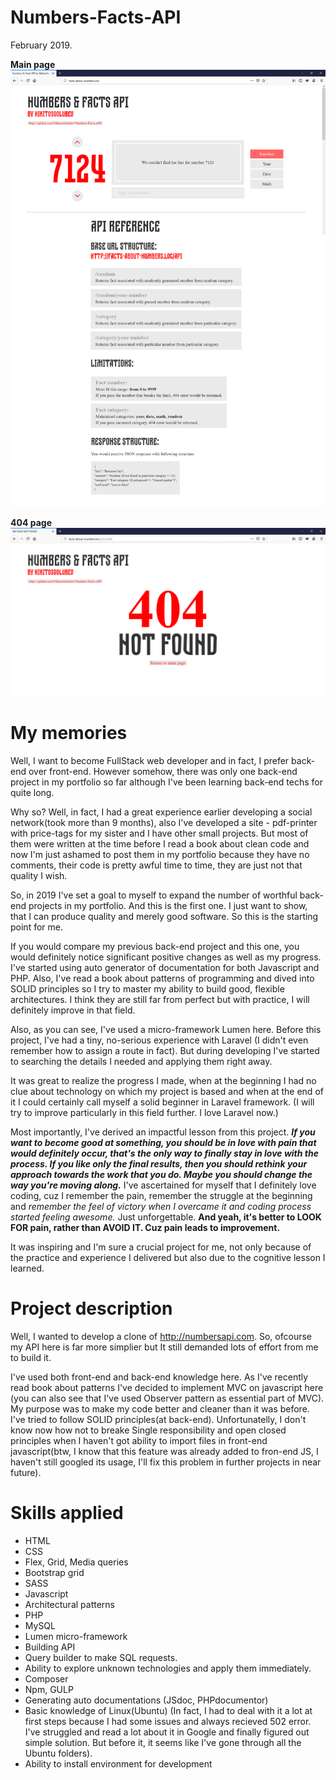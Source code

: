 # Numbers-Facts-API
February 2019.

**Main page**
![main page](https://raw.githubusercontent.com/NikitosGolubev/images/master/facts-and-numbers.png)

**404 page**
![404 page](https://raw.githubusercontent.com/NikitosGolubev/images/master/404.png)

# My memories
Well, I want to become FullStack web developer and in fact, I prefer back-end over front-end. However somehow, there was only one back-end project in my portfolio so far although I've been learning back-end techs for quite long. 

Why so? Well, in fact, I had a great experience earlier developing a social network(took more than 9 months), also I've developed a site - pdf-printer with price-tags for my sister and I have other small projects. But most of them were written at the time before I read a book about clean code and now I'm just ashamed to post them in my portfolio because they have no comments, their code is pretty awful time to time, they are just not that quality I wish. 

So, in 2019 I've set a goal to myself to expand the number of worthful back-end projects in my portfolio. And this is the first one. I just want to show, that I can produce quality and merely good software. So this is the starting point for me.

If you would compare my previous back-end project and this one, you would definitely notice significant positive changes as well as my progress. I've started using auto generator of documentation for both Javascript and PHP. Also, I've read a book about patterns of programming and dived into SOLID principles so I try to master my ability to build good, flexible architectures. I think they are still far from perfect but with practice, I will definitely improve in that field.

Also, as you can see, I've used a micro-framework Lumen here. Before this project, I've had a tiny, no-serious experience with Laravel (I didn't even remember how to assign a route in fact). But during developing I've started to searching the details I needed and applying them right away.

It was great to realize the progress I made,  when at the beginning I had no clue about technology on which my project is based and when at the end of it I could certainly call myself a solid beginner in Laravel framework. (I will try to improve particularly in this field further. I love Laravel now.)

Most importantly, I've derived an impactful lesson from this project. ***If you want to become good at something, you should be in love with pain that would definitely occur, that's the only way to finally stay in love with the process. If you like only the final results, then you should rethink your approach towards the work that you do. Maybe you should change the way you're moving along.*** I've ascertained for myself that I definitely love coding, cuz I remember the pain, remember the struggle at the beginning and *remember the feel of victory when I overcame it and coding process started feeling awesome.* Just unforgettable. **And yeah, it's better to LOOK FOR pain, rather than AVOID IT. Cuz pain leads to improvement.**

It was inspiring and I'm sure a crucial project for me, not only because of the practice and experience I delivered but also due to the cognitive lesson I learned.

# Project description
Well, I wanted to develop a clone of http://numbersapi.com. So, ofcourse my API here is far more simplier but It still demanded lots of effort from me to build it.

I've used both front-end and back-end knowledge here. As I've recently read book about patterns I've decided to implement MVC on javascript here (you can also see that I've used Observer pattern as essential part of MVC). My purpose was to make my code better and cleaner than it was before. I've tried to follow SOLID principles(at back-end). Unfortunatelly, I don't know now how not to breake Single responsibility and open closed principles when I haven't got ability to import files in front-end javascript(btw, I know that this feature was already added to fron-end JS, I haven't still googled its usage, I'll fix this problem in further projects in near future).

# Skills applied
- HTML
- CSS
- Flex, Grid, Media queries
- Bootstrap grid
- SASS
- Javascript
- Architectural patterns
- PHP
- MySQL
- Lumen micro-framework
- Building API
- Query builder to make SQL requests.
- Ability to explore unknown technologies and apply them immediately.
- Composer
- Npm, GULP
- Generating auto documentations (JSdoc, PHPdocumentor)
- Basic knowledge of Linux(Ubuntu) (In fact, I had to deal with it a lot at first steps because I had some issues and always recieved 502 error. I've struggled and read a lot about it in Google and finally figured out simple solution. But before it, it seems like I've gone through all the Ubuntu folders).
- Ability to install environment for development
